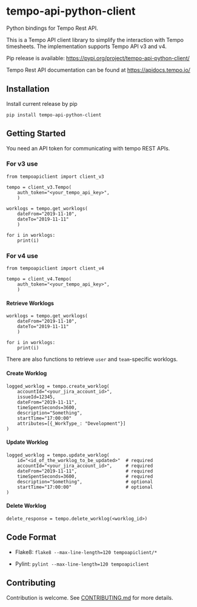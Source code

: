 # tempo-api-python-client

Python bindings for Tempo Rest API.

This is a Tempo API client library to simplify the interaction with Tempo timesheets. The implementation supports Tempo API v3 and v4.

Pip release is available: https://pypi.org/project/tempo-api-python-client/

Tempo Rest API documentation can be found at https://apidocs.tempo.io/


## Installation

Install current release by pip

```
pip install tempo-api-python-client
```


## Getting Started

You need an API token for communicating with tempo REST APIs. 

### For v3 use

    from tempoapiclient import client_v3

    tempo = client_v3.Tempo(
        auth_token="<your_tempo_api_key>",
        )

    worklogs = tempo.get_worklogs(
        dateFrom="2019-11-10",
        dateTo="2019-11-11"
        )

    for i in worklogs:
        print(i)

### For v4 use

    from tempoapiclient import client_v4

    tempo = client_v4.Tempo(
        auth_token="<your_tempo_api_key>",
        )

#### Retrieve Worklogs

    worklogs = tempo.get_worklogs(
        dateFrom="2019-11-10",
        dateTo="2019-11-11"
        )

    for i in worklogs:
        print(i)

There are also functions to retrieve `user` and `team`-specific worklogs.


#### Create Worklog

    logged_worklog = tempo.create_worklog(
        accountId="<your_jira_account_id>",
        issueId=12345,
        dateFrom="2019-11-11",
        timeSpentSeconds=3600,
        description="Something",
        startTime="17:00:00"
        attributes=[{_WorkType_: "Development"}]
    )

#### Update Worklog

    logged_worklog = tempo.update_worklog(
        id="<id_of_the_worklog_to_be_updated>"  # required
        accountId="<your_jira_account_id>",     # required
        dateFrom="2019-11-11",                  # required
        timeSpentSeconds=3600,                  # required
        description="Something",                # optional
        startTime="17:00:00"                    # optional
    )

#### Delete Worklog

    delete_response = tempo.delete_worklog(<worklog_id>)


## Code Format

- Flake8: `flake8 --max-line-length=120 tempoapiclient/*`

- Pylint: `pylint --max-line-length=120 tempoapiclient`


## Contributing

Contribution is welcome. See [CONTRIBUTING.md](CONTRIBUTING.md) for more details.
